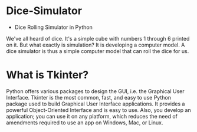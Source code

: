 # Dice-Simulator
- Dice Rolling Simulator in Python

We've all heard of dice. It's a simple cube with numbers 1 through 6 printed on it. But what exactly is simulation? It is developing a computer model. A dice simulator is thus a simple computer model that can roll the dice for us.

# What is Tkinter?
Python offers various packages to design the GUI, i.e. the Graphical User Interface. Tkinter is the most common, fast, and easy to use Python package used to build Graphical User Interface applications. It provides a powerful Object-Oriented Interface and is easy to use. Also, you develop an application; you can use it on any platform, which reduces the need of amendments required to use an app on Windows, Mac, or Linux.

